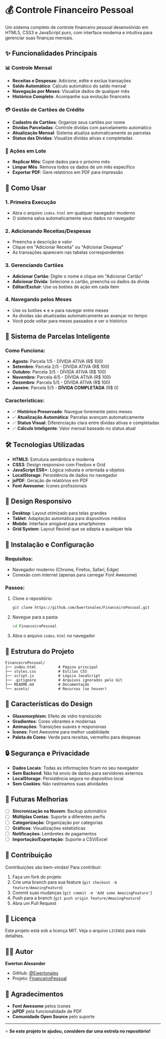 # 💰 Controle Financeiro Pessoal

Um sistema completo de controle financeiro pessoal desenvolvido em HTML5, CSS3 e JavaScript puro, com interface moderna e intuitiva para gerenciar suas finanças mensais.

## ✨ **Funcionalidades Principais**

### 📊 **Controle Mensal**
- **Receitas e Despesas**: Adicione, edite e exclua transações
- **Saldo Automático**: Cálculo automático do saldo mensal
- **Navegação por Meses**: Visualize dados de qualquer mês
- **Histórico Completo**: Acompanhe sua evolução financeira

### 💳 **Gestão de Cartões de Crédito**
- **Cadastro de Cartões**: Organize seus cartões por nome
- **Dívidas Parceladas**: Controle dívidas com parcelamento automático
- **Atualização Mensal**: Sistema atualiza automaticamente as parcelas
- **Status das Dívidas**: Visualize dívidas ativas e completadas

### 🔄 **Ações em Lote**
- **Replicar Mês**: Copie dados para o próximo mês
- **Limpar Mês**: Remova todos os dados de um mês específico
- **Exportar PDF**: Gere relatórios em PDF para impressão

## 🚀 **Como Usar**

### 1. **Primeira Execução**
- Abra o arquivo `index.html` em qualquer navegador moderno
- O sistema salva automaticamente seus dados no navegador

### 2. **Adicionando Receitas/Despesas**
- Preencha a descrição e valor
- Clique em "Adicionar Receita" ou "Adicionar Despesa"
- As transações aparecem nas tabelas correspondentes

### 3. **Gerenciando Cartões**
- **Adicionar Cartão**: Digite o nome e clique em "Adicionar Cartão"
- **Adicionar Dívida**: Selecione o cartão, preencha os dados da dívida
- **Editar/Excluir**: Use os botões de ação em cada item

### 4. **Navegando pelos Meses**
- Use os botões **<** e **>** para navegar entre meses
- As dívidas são atualizadas automaticamente ao avançar no tempo
- Você pode voltar para meses passados e ver o histórico

## 🎯 **Sistema de Parcelas Inteligente**

### **Como Funciona:**
- **Agosto**: Parcela 1/5 - DÍVIDA ATIVA (R$ 100)
- **Setembro**: Parcela 2/5 - DÍVIDA ATIVA (R$ 100)
- **Outubro**: Parcela 3/5 - DÍVIDA ATIVA (R$ 100)
- **Novembro**: Parcela 4/5 - DÍVIDA ATIVA (R$ 100)
- **Dezembro**: Parcela 5/5 - DÍVIDA ATIVA (R$ 100)
- **Janeiro**: Parcela 5/5 - **DÍVIDA COMPLETADA** (R$ 0)

### **Características:**
- ✅ **Histórico Preservado**: Navegue livremente pelos meses
- ✅ **Atualização Automática**: Parcelas avançam automaticamente
- ✅ **Status Visual**: Diferenciação clara entre dívidas ativas e completadas
- ✅ **Cálculo Inteligente**: Valor mensal baseado no status atual

## 🛠️ **Tecnologias Utilizadas**

- **HTML5**: Estrutura semântica e moderna
- **CSS3**: Design responsivo com Flexbox e Grid
- **JavaScript ES6+**: Lógica robusta e orientada a objetos
- **LocalStorage**: Persistência de dados no navegador
- **jsPDF**: Geração de relatórios em PDF
- **Font Awesome**: Ícones profissionais

## 📱 **Design Responsivo**

- **Desktop**: Layout otimizado para telas grandes
- **Tablet**: Adaptação automática para dispositivos médios
- **Mobile**: Interface amigável para smartphones
- **Grid System**: Layout flexível que se adapta a qualquer tela

## 🔧 **Instalação e Configuração**

### **Requisitos:**
- Navegador moderno (Chrome, Firefox, Safari, Edge)
- Conexão com internet (apenas para carregar Font Awesome)

### **Passos:**
1. Clone o repositório:
   ```bash
   git clone https://github.com/Ewertonalex/FinanceiroPessoal.git
   ```

2. Navegue para a pasta:
   ```bash
   cd FinanceiroPessoal
   ```

3. Abra o arquivo `index.html` no navegador

## 📁 **Estrutura do Projeto**

```
FinanceiroPessoal/
├── index.html          # Página principal
├── styles.css          # Estilos CSS
├── script.js           # Lógica JavaScript
├── .gitignore          # Arquivos ignorados pelo Git
├── README.md           # Documentação
└── assets/             # Recursos (se houver)
```

## 🎨 **Características do Design**

- **Glassmorphism**: Efeito de vidro translúcido
- **Gradientes**: Cores vibrantes e modernas
- **Animações**: Transições suaves e responsivas
- **Ícones**: Font Awesome para melhor usabilidade
- **Paleta de Cores**: Verde para receitas, vermelho para despesas

## 🔒 **Segurança e Privacidade**

- **Dados Locais**: Todas as informações ficam no seu navegador
- **Sem Backend**: Não há envio de dados para servidores externos
- **LocalStorage**: Persistência segura no dispositivo local
- **Sem Cookies**: Não rastreamos suas atividades

## 🚀 **Futuras Melhorias**

- [ ] **Sincronização na Nuvem**: Backup automático
- [ ] **Múltiplas Contas**: Suporte a diferentes perfis
- [ ] **Categorização**: Organização por categorias
- [ ] **Gráficos**: Visualizações estatísticas
- [ ] **Notificações**: Lembretes de pagamentos
- [ ] **Importação/Exportação**: Suporte a CSV/Excel

## 🤝 **Contribuição**

Contribuições são bem-vindas! Para contribuir:

1. Faça um fork do projeto
2. Crie uma branch para sua feature (`git checkout -b feature/AmazingFeature`)
3. Commit suas mudanças (`git commit -m 'Add some AmazingFeature'`)
4. Push para a branch (`git push origin feature/AmazingFeature`)
5. Abra um Pull Request

## 📄 **Licença**

Este projeto está sob a licença MIT. Veja o arquivo `LICENSE` para mais detalhes.

## 👨‍💻 **Autor**

**Ewerton Alexander**
- GitHub: [@Ewertonalex](https://github.com/Ewertonalex)
- Projeto: [FinanceiroPessoal](https://github.com/Ewertonalex/FinanceiroPessoal)

## 🙏 **Agradecimentos**

- **Font Awesome** pelos ícones
- **jsPDF** pela funcionalidade de PDF
- **Comunidade Open Source** pelo suporte

---

⭐ **Se este projeto te ajudou, considere dar uma estrela no repositório!**
